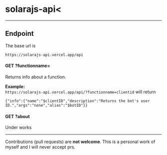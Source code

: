 # solarajs-api<
---

## Endpoint
The base url is
```
https://solarajs-api.vercel.app/api
```

#### GET ?functionname=
Returns info about a function.

**Example:**<br>
`https://solarajs-api.vercel.app/api/?functionname=clientid` will return
```
{"info":{"name":"$clientID","description":"Returns the bot's user ID.","args":"none","alias":"$botID"}}
```

#### GET ?about
Under works

---
Contributions (pull requests) are **not welcome**. This is a personal work of myself and I will never accept prs.